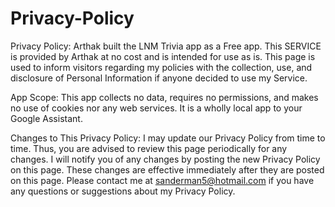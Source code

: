 # Privacy-Policy
Privacy Policy: Arthak built the LNM Trivia app as a Free app. This SERVICE is provided by Arthak at no cost and is intended for use as is.  This page is used to inform visitors regarding my policies with the collection, use, and disclosure of Personal Information if anyone decided to use my Service.

App Scope: This app collects no data, requires no permissions, and makes no use of cookies nor any web services. It is a wholly local app to your Google Assistant.

Changes to This Privacy Policy: I may update our Privacy Policy from time to time. Thus, you are advised to review this page periodically for any changes. I will notify you of any changes by posting the new Privacy Policy on this page. These changes are effective immediately after they are posted on this page. Please contact me at sanderman5@hotmail.com if you have any questions or suggestions about my Privacy Policy.
